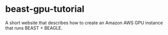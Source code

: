 # beast-gpu-tutorial
A short website that describes how to create an Amazon AWS GPU instance that runs BEAST + BEAGLE.

